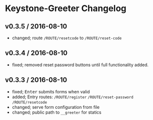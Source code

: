 # Keystone-Greeter Changelog

## v0.3.5 / 2016-08-10

* changed; route `/ROUTE/resetcode` to `/ROUTE/reset-code`   

## v0.3.4 / 2016-08-10

* fixed; removed reset password buttons until full functionality added. 

## v0.3.3 / 2016-08-10

* fixed; <kbd>Enter</kbd> submits forms when valid
* added; Entry routes: `/ROUTE/register`  `/ROUTE/reset-password`  `/ROUTE/resetcode`  
* changed; serve form configuration from file   
* changed; public path to `__greeter` for statics   

